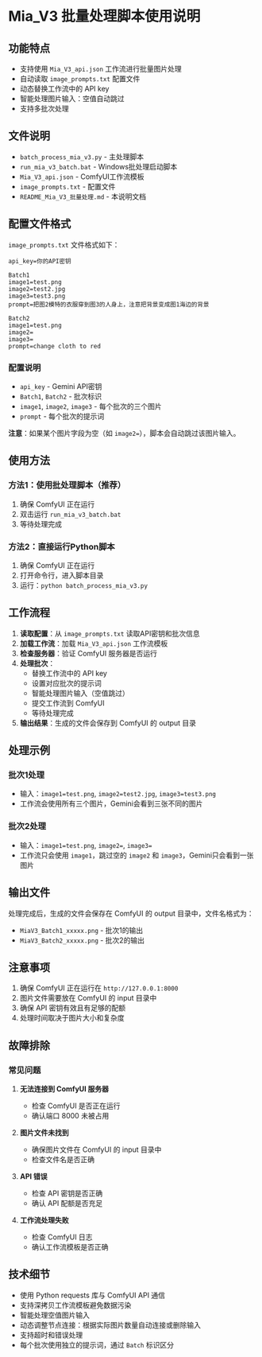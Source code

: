 # Mia_V3 批量处理脚本使用说明

## 功能特点

- 支持使用 `Mia_V3_api.json` 工作流进行批量图片处理
- 自动读取 `image_prompts.txt` 配置文件
- 动态替换工作流中的 API key
- 智能处理图片输入：空值自动跳过
- 支持多批次处理

## 文件说明

- `batch_process_mia_v3.py` - 主处理脚本
- `run_mia_v3_batch.bat` - Windows批处理启动脚本
- `Mia_V3_api.json` - ComfyUI工作流模板
- `image_prompts.txt` - 配置文件
- `README_Mia_V3_批量处理.md` - 本说明文档

## 配置文件格式

`image_prompts.txt` 文件格式如下：

```
api_key=你的API密钥

Batch1
image1=test.png
image2=test2.jpg
image3=test3.png
prompt=把图2模特的衣服穿到图3的人身上，注意把背景变成图1海边的背景

Batch2
image1=test.png
image2=
image3=
prompt=change cloth to red
```

### 配置说明

- `api_key` - Gemini API密钥
- `Batch1`, `Batch2` - 批次标识
- `image1`, `image2`, `image3` - 每个批次的三个图片
- `prompt` - 每个批次的提示词

**注意**：如果某个图片字段为空（如 `image2=`），脚本会自动跳过该图片输入。

## 使用方法

### 方法1：使用批处理脚本（推荐）

1. 确保 ComfyUI 正在运行
2. 双击运行 `run_mia_v3_batch.bat`
3. 等待处理完成

### 方法2：直接运行Python脚本

1. 确保 ComfyUI 正在运行
2. 打开命令行，进入脚本目录
3. 运行：`python batch_process_mia_v3.py`

## 工作流程

1. **读取配置**：从 `image_prompts.txt` 读取API密钥和批次信息
2. **加载工作流**：加载 `Mia_V3_api.json` 工作流模板
3. **检查服务器**：验证 ComfyUI 服务器是否运行
4. **处理批次**：
   - 替换工作流中的 API key
   - 设置对应批次的提示词
   - 智能处理图片输入（空值跳过）
   - 提交工作流到 ComfyUI
   - 等待处理完成
5. **输出结果**：生成的文件会保存到 ComfyUI 的 output 目录

## 处理示例

### 批次1处理
- 输入：`image1=test.png`, `image2=test2.jpg`, `image3=test3.png`
- 工作流会使用所有三个图片，Gemini会看到三张不同的图片

### 批次2处理
- 输入：`image1=test.png`, `image2=`, `image3=`
- 工作流只会使用 `image1`，跳过空的 `image2` 和 `image3`，Gemini只会看到一张图片

## 输出文件

处理完成后，生成的文件会保存在 ComfyUI 的 output 目录中，文件名格式为：
- `MiaV3_Batch1_xxxxx.png` - 批次1的输出
- `MiaV3_Batch2_xxxxx.png` - 批次2的输出

## 注意事项

1. 确保 ComfyUI 正在运行在 `http://127.0.0.1:8000`
2. 图片文件需要放在 ComfyUI 的 input 目录中
3. 确保 API 密钥有效且有足够的配额
4. 处理时间取决于图片大小和复杂度

## 故障排除

### 常见问题

1. **无法连接到 ComfyUI 服务器**
   - 检查 ComfyUI 是否正在运行
   - 确认端口 8000 未被占用

2. **图片文件未找到**
   - 确保图片文件在 ComfyUI 的 input 目录中
   - 检查文件名是否正确

3. **API 错误**
   - 检查 API 密钥是否正确
   - 确认 API 配额是否充足

4. **工作流处理失败**
   - 检查 ComfyUI 日志
   - 确认工作流模板是否正确

## 技术细节

- 使用 Python requests 库与 ComfyUI API 通信
- 支持深拷贝工作流模板避免数据污染
- 智能处理空值图片输入
- 动态调整节点连接：根据实际图片数量自动连接或删除输入
- 支持超时和错误处理
- 每个批次使用独立的提示词，通过 `Batch` 标识区分


